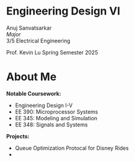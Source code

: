 # Engineering Design VI
Anuj Sanvatsarkar \
*Major* \
3/5 Electrical Engineering

Prof. Kevin Lu
Spring Semester 2025

# About Me

**Notable Coursework:**
- Engineering Design I-V
- EE 390: Microprocessor Systems
- EE 345: Modeling and Simulation
- EE 348: Signals and Systems

**Projects:**
- Queue Optimization Protocal for Disney Rides
- 

